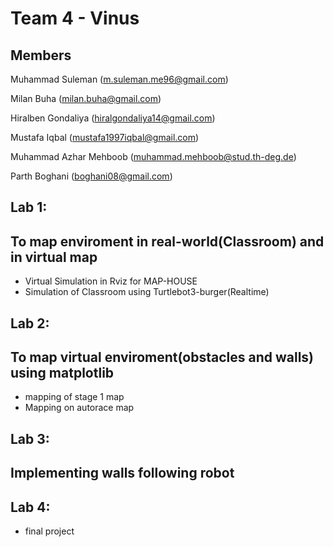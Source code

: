 # Team 4 - Vinus




## Members

Muhammad Suleman (m.suleman.me96@gmail.com)

Milan Buha (milan.buha@gmail.com)

Hiralben Gondaliya (hiralgondaliya14@gmail.com)

Mustafa Iqbal (mustafa1997iqbal@gmail.com)

Muhammad Azhar Mehboob (muhammad.mehboob@stud.th-deg.de)

Parth Boghani (boghani08@gmail.com)


## Lab 1:

## To map enviroment in real-world(Classroom) and in virtual map

- Virtual Simulation in Rviz for MAP-HOUSE
- Simulation of Classroom using Turtlebot3-burger(Realtime)



## Lab 2:

## To map virtual enviroment(obstacles and walls) using matplotlib

- mapping of stage 1 map
- Mapping on autorace map

## Lab 3:

## Implementing walls following robot

## Lab 4:

- final project



